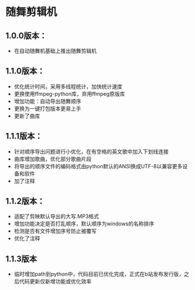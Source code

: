 # 随舞剪辑机

## 1.0.0版本：
* 在自动随舞机基础上推出随舞剪辑机

## 1.1.0版本：
* 优化统计时间，采用多线程统计，加快统计速度
* 更换使用ffmpeg-python库，弃用ffmpeg原版库
* 增加功能：自动导出随舞顺序
* 更换为一键打包版本更易上手
* 更新了曲库

## 1.1.1版本：
* 针对顺序导出问题进行小优化，在有空格的英文歌中加入下划线连接
* 曲库增加歌曲，优化部分歌曲片段
* 将导出的顺序文件的编码格式由python默认的ANSI换成UTF-8以兼容更多设备和软件
* 加了注释

## 1.1.2版本：
* 适配了剪映默认导出的大写.MP3格式
* 增加功能决定是否打乱顺序，默认顺序为windows的名称排序
* 检测是否有文件增加序号防止被覆写
* 优化了注释

## 1.1.3版本
* 临时增加path到python中，代码目前已优化完成，正式在b站发布发行版，之后代码更新仅新增功能或优化效率
